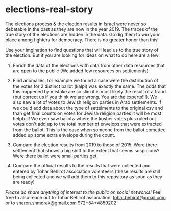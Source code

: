 # elections-real-story
The elections process & the election results in Israel were never so debatable in the past as they are now in the year 2019. The traces of the true story of the elections are hidden in the data. Go dig them to win your place among fighters for democracy. There is no greater honor than this!

Use your imgination to find questions that will lead us to the true story of the election. But if you are looking for ideas on what to do here are a few:

1. Enrich the data of the elections with data from other data resources that are open to the public (We added few resources on settlements)

2. Find anomalies: for example we found a case were the distribution of the votes for 2 distinct ballot (kalpi) was exactly the same. The odds that this happened by mistake are so slim it is most likely the result of a fraud (but correct us if you think we are wrong. You are the experts!!!). We also saw a lot of votes to Jewish religion parties in Arab settlements. If we could add data about the type of settelments to the original csv and than get final counts on votes for Jewish religion parties it will be most helpfull! We even saw ballotש where the kosher votes plus ruled out votes don't add up to the total number of envelops that were extracted from the ballot. This is the case when someone from the ballot comettee added up some extra envelops during the count. 

3. Compare the election results from 2019 to those of 2015. Were there settlement that shows a big shift to the extent that seems suspicious? Were there ballot were small parties get

4. Compare the official results to the results that were collected and entered by Tohar Behirot association volenteers (these results are still being collected and we will add them to this repository as soon as they are ready)  


*Please do share anything of interest to the public on social networks!*
Feel free to also reach out to Tohar Behirot association: tohar.behirot@gmail.com or to sharon.shmorak@gmail.com 972+54+4859202

